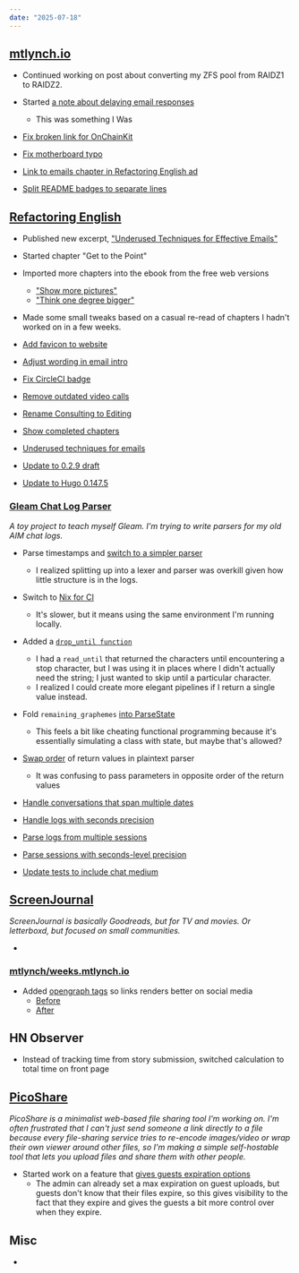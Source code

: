 ```yaml
---
date: "2025-07-18"
---
```


## [mtlynch.io](https://mtlynch.io)

- Continued working on post about converting my ZFS pool from RAIDZ1 to RAIDZ2.
- Started [a note about delaying email responses](https://github.com/mtlynch/mtlynch.io/pull/1518)

  - This was something I Was

- [Fix broken link for OnChainKit](https://github.com/mtlynch/mtlynch.io/pull/1520)
- [Fix motherboard typo](https://github.com/mtlynch/mtlynch.io/pull/1519)
- [Link to emails chapter in Refactoring English ad](https://github.com/mtlynch/mtlynch.io/pull/1521)
- [Split README badges to separate lines](https://github.com/mtlynch/mtlynch.io/pull/1517)

## [Refactoring English](https://refactoringenglish.com)

- Published new excerpt, ["Underused Techniques for Effective Emails"](https://refactoringenglish.com/chapters/techniques-for-writing-emails/)
- Started chapter "Get to the Point"
- Imported more chapters into the ebook from the free web versions
  - ["Show more pictures"](https://refactoringenglish.com/chapters/write-blog-posts-developers-read/#show-more-pictures)
  - ["Think one degree bigger"](https://refactoringenglish.com/chapters/write-blog-posts-developers-read/#think-one-degree-bigger)
- Made some small tweaks based on a casual re-read of chapters I hadn't worked on in a few weeks.

- [Add favicon to website](https://github.com/mtlynch/refactoring-english-landing/pull/201)
- [Adjust wording in email intro](https://github.com/mtlynch/refactoring-english-landing/pull/203)
- [Fix CircleCI badge](https://github.com/mtlynch/refactoring-english-landing/pull/202)
- [Remove outdated video calls](https://github.com/mtlynch/refactoring-english-landing/pull/204)
- [Rename Consulting to Editing](https://github.com/mtlynch/refactoring-english-landing/pull/199)
- [Show completed chapters](https://github.com/mtlynch/refactoring-english-landing/pull/197)
- [Underused techniques for emails](https://github.com/mtlynch/refactoring-english-landing/pull/186)
- [Update to 0.2.9 draft](https://github.com/mtlynch/refactoring-english-landing/pull/198)
- [Update to Hugo 0.147.5](https://github.com/mtlynch/refactoring-english-landing/pull/200)

### [Gleam Chat Log Parser](https://codeberg.org/mtlynch/gleam-chat-log-parser)

_A toy project to teach myself Gleam. I'm trying to write parsers for my old AIM chat logs._

- Parse timestamps and [switch to a simpler parser](https://codeberg.org/mtlynch/gleam-chat-log-parser/pulls/20)
  - I realized splitting up into a lexer and parser was overkill given how little structure is in the logs.
- Switch to [Nix for CI](https://codeberg.org/mtlynch/gleam-chat-log-parser/pulls/21)
  - It's slower, but it means using the same environment I'm running locally.
- Added a [`drop_until function`](https://codeberg.org/mtlynch/gleam-chat-log-parser/pulls/28)

  - I had a `read_until` that returned the characters until encountering a stop character, but I was using it in places where I didn't actually need the string; I just wanted to skip until a particular character.
  - I realized I could create more elegant pipelines if I return a single value instead.

- Fold `remaining_graphemes` [into ParseState](https://codeberg.org/mtlynch/gleam-chat-log-parser/pulls/27)
  - This feels a bit like cheating functional programming because it's essentially simulating a class with state, but maybe that's allowed?
- [Swap order](https://codeberg.org/mtlynch/gleam-chat-log-parser/pulls/26) of return values in plaintext parser
  - It was confusing to pass parameters in opposite order of the return values
- [Handle conversations that span multiple dates](https://codeberg.org/mtlynch/gleam-chat-log-parser/pulls/22)
- [Handle logs with seconds precision](https://codeberg.org/mtlynch/gleam-chat-log-parser/pulls/25)
- [Parse logs from multiple sessions](https://codeberg.org/mtlynch/gleam-chat-log-parser/pulls/23)
- [Parse sessions with seconds-level precision](https://codeberg.org/mtlynch/gleam-chat-log-parser/pulls/29)

- [Update tests to include chat medium](https://codeberg.org/mtlynch/gleam-chat-log-parser/pulls/24)

## [ScreenJournal](https://thescreenjournal.com/)

_ScreenJournal is basically Goodreads, but for TV and movies. Or letterboxd, but focused on small communities._

-

### [mtlynch/weeks.mtlynch.io](https://github.com/mtlynch/weeks.mtlynch.io)

- Added [opengraph tags](https://github.com/mtlynch/weeks.mtlynch.io/pull/17) so links renders better on social media
  - [Before](og-before.webp)
  - [After](og-after.webp)

## HN Observer

- Instead of tracking time from story submission, switched calculation to total time on front page

## [PicoShare](https://pico.rocks)

_PicoShare is a minimalist web-based file sharing tool I'm working on. I'm often frustrated that I can't just send someone a link directly to a file because every file-sharing service tries to re-encode images/video or wrap their own viewer around other files, so I'm making a simple self-hostable tool that lets you upload files and share them with other people._

- Started work on a feature that [gives guests expiration options](https://github.com/mtlynch/picoshare/pull/694)
  - The admin can already set a max expiration on guest uploads, but guests don't know that their files expire, so this gives visibility to the fact that they expire and gives the guests a bit more control over when they expire.

## Misc

-

